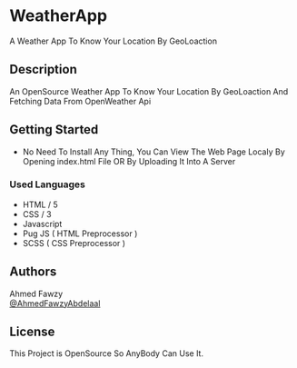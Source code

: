 # WeatherApp
A Weather App To Know Your Location By GeoLoaction

## Description

An OpenSource Weather App To Know Your Location By GeoLoaction And Fetching Data From OpenWeather Api

## Getting Started

* No Need To Install Any Thing, You Can View The Web Page Localy By Opening index.html File OR By Uploading It Into A Server

### Used Languages

* HTML / 5
* CSS / 3
* Javascript
* Pug JS ( HTML Preprocessor )
* SCSS ( CSS Preprocessor )

## Authors

Ahmed Fawzy  
[@AhmedFawzyAbdelaal](https://nafezly.com/u/AhmedFawzyAbdelaal)

## License

This Project is OpenSource So AnyBody Can Use It.
